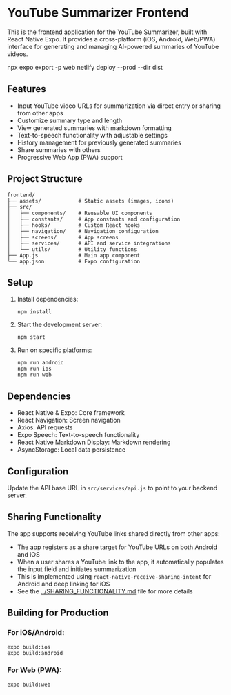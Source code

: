# YouTube Summarizer Frontend

This is the frontend application for the YouTube Summarizer, built with React Native Expo. It provides a cross-platform (iOS, Android, Web/PWA) interface for generating and managing AI-powered summaries of YouTube videos.

npx expo export -p web
netlify deploy --prod --dir dist

## Features

-   Input YouTube video URLs for summarization via direct entry or sharing from other apps
-   Customize summary type and length
-   View generated summaries with markdown formatting
-   Text-to-speech functionality with adjustable settings
-   History management for previously generated summaries
-   Share summaries with others
-   Progressive Web App (PWA) support

## Project Structure

```
frontend/
├── assets/            # Static assets (images, icons)
├── src/
│   ├── components/    # Reusable UI components
│   ├── constants/     # App constants and configuration
│   ├── hooks/         # Custom React hooks
│   ├── navigation/    # Navigation configuration
│   ├── screens/       # App screens
│   ├── services/      # API and service integrations
│   └── utils/         # Utility functions
├── App.js             # Main app component
└── app.json           # Expo configuration
```

## Setup

1. Install dependencies:

    ```
    npm install
    ```

2. Start the development server:

    ```
    npm start
    ```

3. Run on specific platforms:
    ```
    npm run android
    npm run ios
    npm run web
    ```

## Dependencies

-   React Native & Expo: Core framework
-   React Navigation: Screen navigation
-   Axios: API requests
-   Expo Speech: Text-to-speech functionality
-   React Native Markdown Display: Markdown rendering
-   AsyncStorage: Local data persistence

## Configuration

Update the API base URL in `src/services/api.js` to point to your backend server.

## Sharing Functionality

The app supports receiving YouTube links shared directly from other apps:

-   The app registers as a share target for YouTube URLs on both Android and iOS
-   When a user shares a YouTube link to the app, it automatically populates the input field and initiates summarization
-   This is implemented using `react-native-receive-sharing-intent` for Android and deep linking for iOS
-   See the [../SHARING_FUNCTIONALITY.md](../SHARING_FUNCTIONALITY.md) file for more details

## Building for Production

### For iOS/Android:

```
expo build:ios
expo build:android
```

### For Web (PWA):

```
expo build:web
```
